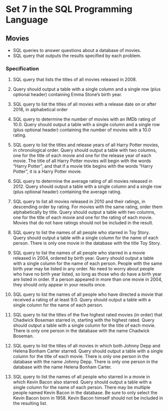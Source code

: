 # Set 7 in the SQL Programming Language

## Movies
* SQL queries to answer questions about a database of movies.
* SQL query that outputs the results specified by each problem.

### Specification
1. SQL query that lists the titles of all movies released in 2008.

2. Query should output a table with a single column and a single row (plus optional header) containing Emma Stone’s birth year.
3. SQL query to list the titles of all movies with a release date on or after 2018, in alphabetical order
4. SQL query to determine the number of movies with an IMDb rating of 10.0.
Query should output a table with a single column and a single row (plus optional header) containing the number of movies with a 10.0 rating.
5. SQL query to list the titles and release years of all Harry Potter movies, in chronological order.
Query should output a table with two columns, one for the title of each movie and one for the release year of each movie.
The title of all Harry Potter movies will begin with the words “Harry Potter”, and that if a movie title begins with the words “Harry Potter”, it is a Harry Potter movie.
6. SQL query to determine the average rating of all movies released in 2012.
Query should output a table with a single column and a single row (plus optional header) containing the average rating.
7. SQL query to list all movies released in 2010 and their ratings, in descending order by rating. For movies with the same rating, order them alphabetically by title.
Query should output a table with two columns, one for the title of each movie and one for the rating of each movie.
Movies that do not have ratings should not be included in the result.
8. SQL query to list the names of all people who starred in Toy Story.
Query should output a table with a single column for the name of each person.
There is only one movie in the database with the title Toy Story.
9. SQL query to list the names of all people who starred in a movie released in 2004, ordered by birth year.
Query should output a table with a single column for the name of each person.
People with the same birth year may be listed in any order.
No need to worry about people who have no birth year listed, so long as those who do have a birth year are listed in order.
If a person appeared in more than one movie in 2004, they should only appear in your results once.
10. SQL query to list the names of all people who have directed a movie that received a rating of at least 9.0.
Query should output a table with a single column for the name of each person.
11. SQL query to list the titles of the five highest rated movies (in order) that Chadwick Boseman starred in, starting with the highest rated.
Query should output a table with a single column for the title of each movie.
There is only one person in the database with the name Chadwick Boseman.
12. SQL query to list the titles of all movies in which both Johnny Depp and Helena Bonham Carter starred.
Query should output a table with a single column for the title of each movie.
There is only one person in the database with the name Johnny Depp.
There is only one person in the database with the name Helena Bonham Carter.
13. SQL query to list the names of all people who starred in a movie in which Kevin Bacon also starred.
Query should output a table with a single column for the name of each person.
There may be multiple people named Kevin Bacon in the database. Be sure to only select the Kevin Bacon born in 1958.
Kevin Bacon himself should not be included in the resulting list.
